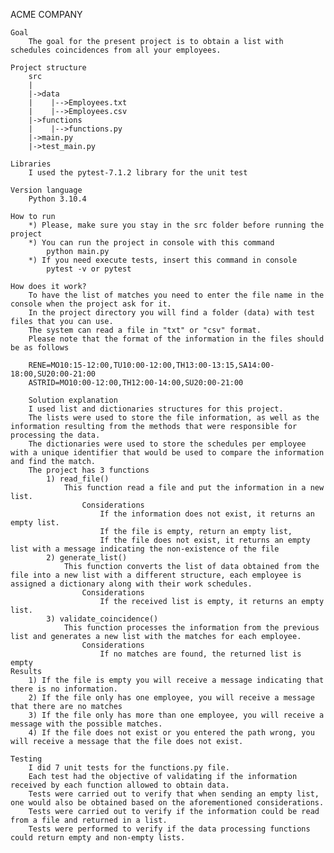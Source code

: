 ACME COMPANY

    Goal
        The goal for the present project is to obtain a list with schedules coincidences from all your employees.

    Project structure
        src
        |
        |->data
        |    |-->Employees.txt
        |    |-->Employees.csv
        |->functions
        |    |-->functions.py
        |->main.py
        |->test_main.py

    Libraries
        I used the pytest-7.1.2 library for the unit test

    Version language
        Python 3.10.4

    How to run
        *) Please, make sure you stay in the src folder before running the project
        *) You can run the project in console with this command
            python main.py
        *) If you need execute tests, insert this command in console
            pytest -v or pytest

    How does it work?
        To have the list of matches you need to enter the file name in the console when the project ask for it.
        In the project directory you will find a folder (data) with test files that you can use.
        The system can read a file in "txt" or "csv" format. 
        Please note that the format of the information in the files should be as follows
        
        RENE=MO10:15-12:00,TU10:00-12:00,TH13:00-13:15,SA14:00-18:00,SU20:00-21:00
        ASTRID=MO10:00-12:00,TH12:00-14:00,SU20:00-21:00
        
        Solution explanation
        I used list and dictionaries structures for this project. 
        The lists were used to store the file information, as well as the information resulting from the methods that were responsible for processing the data.
        The dictionaries were used to store the schedules per employee with a unique identifier that would be used to compare the information and find the match.
        The project has 3 functions
            1) read_file()
                This function read a file and put the information in a new list.
                    Considerations
                        If the information does not exist, it returns an empty list.
                        If the file is empty, return an empty list,
                        If the file does not exist, it returns an empty list with a message indicating the non-existence of the file
            2) generate_list()
                This function converts the list of data obtained from the file into a new list with a different structure, each employee is assigned a dictionary along with their work schedules.
                    Considerations
                        If the received list is empty, it returns an empty list.
            3) validate_coincidence()
                This function processes the information from the previous list and generates a new list with the matches for each employee.
                    Considerations
                        If no matches are found, the returned list is empty
    Results
        1) If the file is empty you will receive a message indicating that there is no information.
        2) If the file only has one employee, you will receive a message that there are no matches
        3) If the file only has more than one employee, you will receive a message with the possible matches.
        4) If the file does not exist or you entered the path wrong, you will receive a message that the file does not exist.

    Testing
        I did 7 unit tests for the functions.py file.
        Each test had the objective of validating if the information received by each function allowed to obtain data.
        Tests were carried out to verify that when sending an empty list, one would also be obtained based on the aforementioned considerations.
        Tests were carried out to verify if the information could be read from a file and returned in a list.
        Tests were performed to verify if the data processing functions could return empty and non-empty lists.